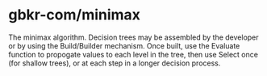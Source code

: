 gbkr-com/minimax
===

The minimax algorithm. Decision trees may be assembled by the developer or by
using the Build/Builder mechanism. Once built, use the Evaluate function to
propogate values to each level in the tree, then use Select once (for shallow
trees), or at each step in a longer decision process.